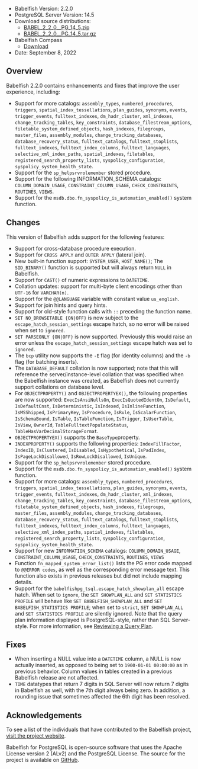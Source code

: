 - Babelfish Version: 2.2.0
- PostgreSQL Server Version: 14.5
- Download source distributions:
  - [BABEL_2_2_0__PG_14_5.zip](https://github.com/babelfish-for-postgresql/babelfish-for-postgresql/releases/download/BABEL_2_2_0__PG_14_5/BABEL_2_2_0__PG_14_5.zip)
  - [BABEL_2_2_0__PG_14_5.tar.gz](https://github.com/babelfish-for-postgresql/babelfish-for-postgresql/releases/download/BABEL_2_2_0__PG_14_5/BABEL_2_2_0__PG_14_5.tar.gz)
- Babelfish Compass
  - [Download](https://github.com/babelfish-for-postgresql/babelfish_compass/releases)
- Date: September 8, 2022

## Overview

Babelfish 2.2.0 contains enhancements and fixes that improve the user experience, including:

- Support for more catalogs: `assembly_types`, `numbered_procedures`, `triggers`, `spatial_index_tessellations`, `plan_guides`, `synonyms`, `events`, `trigger_events`, `fulltext_indexes`, `dm_hadr_cluster`, `xml_indexes`, `change_tracking_tables`, `key_constraints`, `database_filestream_options`, `filetable_system_defined_objects`, `hash_indexes`, `filegroups`, `master_files`, `assembly_modules`, `change_tracking_databases`, `database_recovery_status`, `fulltext_catalogs`, `fulltext_stoplists`, `fulltext_indexes`, `fulltext_index_columns`, `fulltext_languages`, `selective_xml_index_paths`, `spatial_indexes`, `filetables`, `registered_search_property_lists`, `syspolicy_configuration`, `syspolicy_system_health_state`.
- Support for the `sp_helpsrvrolemember` stored procedure.
- Support for the following INFORMATION_SCHEMA catalogs: `COLUMN_DOMAIN_USAGE`, `CONSTRAINT_COLUMN_USAGE`, `CHECK_CONSTRAINTS`, `ROUTINES`, `VIEWS`.
- Support for the `msdb.dbo.fn_syspolicy_is_automation_enabled()` system function.

## Changes

This version of Babelfish adds support for the following features:

- Support for cross-database procedure execution.
- Support for `CROSS APPLY` and `OUTER APPLY` (lateral join).
- New built-in function support: `SYSTEM_USER`, `HOST_NAME()`; The `SID_BINARY()` function is supported but will always return `NULL` in Babelfish.
- Support for `CAST()` of numeric expressions to `DATETIME`.
- Collation updates: support for multi-byte client encodings other than `UTF-16` for `VARCHAR(n)`.
- Support for the `@@LANGUAGE` variable with constant value `us_english`.
- Support for join hints and query hints.
- Support for old-style function calls with `::` preceding the function name.
- `SET NO_BROWSETABLE {ON|OFF}` is now subject to the `escape_hatch_session_settings` escape hatch, so no error will be raised when set to `ignored`.
- `SET PARSEONLY {ON|OFF}` is now supported. Previously this would raise an error unless the `escape_hatch_session_settings` escape hatch was set to `ignored`.
- The `bcp` utility now supports the `-E` flag (for identity columns) and the `-b` flag (for batching inserts).
- The `DATABASE_DEFAULT` collation is now supported; note that this will reference the server/instance-level collation that was specified when the Babelfish instance was created, as Babelfish does not currently support collations on database level.
- For `OBJECTPROPERTY()` and `OBJECTPROPERTYEX()`, the following properties are now supported: `ExecIsAnsiNullsOn`, `ExecIsQuotedIdentOn`, `IsDefault`, `IsDefaultCnst`, `IsDeterministic`, `IsIndexed`, `IsInlineFunction`, `IsMSShipped`, `IsPrimaryKey`, `IsProcedure`, `IsRule`, `IsScalarFunction`, `IsSchemaBound`, `IsTable`, `IsTableFunction`, `IsTrigger`, `IsUserTable`, `IsView`, `OwnerId`, `TableFulltextPopulateStatus`, `TableHasVarDecimalStorageFormat`.
- `OBJECTPROPERTYEX()` supports the `BaseType`property.
- `INDEXPROPERTY()` supports the following properties: `IndexFillFactor`, `IndexID`, `IsClustered`, `IsDisabled`, `IsHypothetical`, `IsPadIndex`, `IsPageLockDisallowed`, `IsRowLockDisallowed`, `IsUnique`.
- Support for the `sp_helpsrvrolemember` stored procedure.
- Support for the `msdb.dbo.fn_syspolicy_is_automation_enabled()` system function.
- Support for more catalogs: `assembly_types`, `numbered_procedures`, `triggers`, `spatial_index_tessellations`, `plan_guides`, `synonyms`, `events`, `trigger_events`, `fulltext_indexes`, `dm_hadr_cluster`, `xml_indexes`, `change_tracking_tables`, `key_constraints`, `database_filestream_options`, `filetable_system_defined_objects`, `hash_indexes`, `filegroups`, `master_files`, `assembly_modules`, `change_tracking_databases`, `database_recovery_status`, `fulltext_catalogs`, `fulltext_stoplists`, `fulltext_indexes`, `fulltext_index_columns`, `fulltext_languages`, `selective_xml_index_paths`, `spatial_indexes`, `filetables`, `registered_search_property_lists`, `syspolicy_configuration`, `syspolicy_system_health_state`.
- Support for new `INFORMATION_SCHEMA` catalogs: `COLUMN_DOMAIN_USAGE`, `CONSTRAINT_COLUMN_USAGE`, `CHECK_CONSTRAINTS`, `ROUTINES`, `VIEWS`
- Function `fn_mapped_system_error_list()` lists the PG error code mapped to `@@ERROR codes`, as well as the corresponding error message text. This function also exists in previous releases but did not include mapping details.
- Support for the `babelfishpg_tsql.escape_hatch_showplan_all` escape hatch. When set to `ignore`, the `SET SHOWPLAN_ALL` and `SET STATISTICS PROFILE` will behave like `SET BABELFISH_SHOWPLAN_ALL` and `SET BABELFISH_STATISTICS PROFILE`; when set to `strict`, `SET SHOWPLAN_ALL` and `SET STATISTICS PROFILE` are silently ignored. Note that the query plan information displayed is PostgreSQL-style, rather than SQL Server-style. For more information, see [Reviewing a Query Plan](https://babelfishpg.org/docs/usage/query_planning/).
 
## Fixes

- When inserting a NULL value into a `DATETIME` column, a NULL is now actually inserted, as opposed to being set to `1900-01-01 00:00:00` as in previous behavior. Column values in tables created in a previous Babelfish release are not affected.
- `TIME` datatypes that return 7 digits in SQL Server will now return 7 digits in Babelfish as well, with the 7th digit always being zero. In addition, a rounding issue that sometimes affected the 6th digit has been resolved.

## Acknowledgements

To see a list of the individuals that have contributed to the Babelfish project, [visit the project website](https://babelfishpg.org/contributors/).

Babelfish for PostgreSQL is open-source software that uses the Apache License version 2 (ALv2) and the PostgreSQL License. The source for the project is available on [GitHub](https://github.com/babelfish-for-postgresql). 

